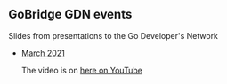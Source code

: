 ## GoBridge GDN events
Slides from presentations to the Go Developer's Network

- [March 2021](gdn-2103-gae-slides.pdf)

	The video is on [here on YouTube](https://www.youtube.com/watch?v=YPy6k9O_q1k)
